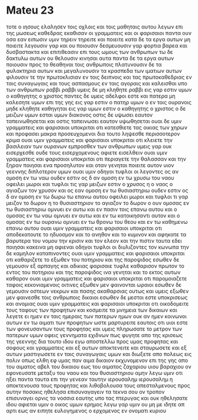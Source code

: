 # Mateu 23
τοτε ο ιησους ελαλησεν τοις οχλοις και τοις μαθηταις αυτου
λεγων επι της μωσεως καθεδρας εκαθισαν οι γραμματεις και οι φαρισαιοι
παντα ουν οσα εαν ειπωσιν υμιν τηρειν τηρειτε και ποιειτε κατα δε τα εργα αυτων μη ποιειτε λεγουσιν γαρ και ου ποιουσιν
δεσμευουσιν γαρ φορτια βαρεα και δυσβαστακτα και επιτιθεασιν επι τους ωμους των ανθρωπων τω δε δακτυλω αυτων ου θελουσιν κινησαι αυτα
παντα δε τα εργα αυτων ποιουσιν προς το θεαθηναι τοις ανθρωποις πλατυνουσιν δε τα φυλακτηρια αυτων και μεγαλυνουσιν τα κρασπεδα των ιματιων αυτων
φιλουσιν τε την πρωτοκλισιαν εν τοις δειπνοις και τας πρωτοκαθεδριας εν ταις συναγωγαις
και τους ασπασμους εν ταις αγοραις και καλεισθαι υπο των ανθρωπων ραββι ραββι
υμεις δε μη κληθητε ραββι εις γαρ εστιν υμων ο καθηγητης ο χριστος παντες δε υμεις αδελφοι εστε
και πατερα μη καλεσητε υμων επι της γης εις γαρ εστιν ο πατηρ υμων ο εν τοις ουρανοις
μηδε κληθητε καθηγηται εις γαρ υμων εστιν ο καθηγητης ο χριστος
ο δε μειζων υμων εσται υμων διακονος
οστις δε υψωσει εαυτον ταπεινωθησεται και οστις ταπεινωσει εαυτον υψωθησεται
ουαι δε υμιν γραμματεις και φαρισαιοι υποκριται οτι κατεσθιετε τας οικιας των χηρων και προφασει μακρα προσευχομενοι δια τουτο ληψεσθε περισσοτερον κριμα
ουαι υμιν γραμματεις και φαρισαιοι υποκριται οτι κλειετε την βασιλειαν των ουρανων εμπροσθεν των ανθρωπων υμεις γαρ ουκ εισερχεσθε ουδε τους εισερχομενους αφιετε εισελθειν
ουαι υμιν γραμματεις και φαρισαιοι υποκριται οτι περιαγετε την θαλασσαν και την ξηραν ποιησαι ενα προσηλυτον και οταν γενηται ποιειτε αυτον υιον γεεννης διπλοτερον υμων
ουαι υμιν οδηγοι τυφλοι οι λεγοντες ος αν ομοση εν τω ναω ουδεν εστιν ος δ αν ομοση εν τω χρυσω του ναου οφειλει
μωροι και τυφλοι τις γαρ μειζων εστιν ο χρυσος η ο ναος ο αγιαζων τον χρυσον
και ος εαν ομοση εν τω θυσιαστηριω ουδεν εστιν ος δ αν ομοση εν τω δωρω τω επανω αυτου οφειλει
μωροι και τυφλοι τι γαρ μειζον το δωρον η το θυσιαστηριον το αγιαζον το δωρον
ο ουν ομοσας εν τω θυσιαστηριω ομνυει εν αυτω και εν πασιν τοις επανω αυτου
και ο ομοσας εν τω ναω ομνυει εν αυτω και εν τω κατοικησαντι αυτον
και ο ομοσας εν τω ουρανω ομνυει εν τω θρονω του θεου και εν τω καθημενω επανω αυτου
ουαι υμιν γραμματεις και φαρισαιοι υποκριται οτι αποδεκατουτε το ηδυοσμον και το ανηθον και το κυμινον και αφηκατε τα βαρυτερα του νομου την κρισιν και τον ελεον και την πιστιν ταυτα εδει ποιησαι κακεινα μη αφιεναι
οδηγοι τυφλοι οι διυλιζοντες τον κωνωπα την δε καμηλον καταπινοντες
ουαι υμιν γραμματεις και φαρισαιοι υποκριται οτι καθαριζετε το εξωθεν του ποτηριου και της παροψιδος εσωθεν δε γεμουσιν εξ αρπαγης και αδικιας
φαρισαιε τυφλε καθαρισον πρωτον το εντος του ποτηριου και της παροψιδος ινα γενηται και το εκτος αυτων καθαρον
ουαι υμιν γραμματεις και φαρισαιοι υποκριται οτι παρομοιαζετε ταφοις κεκονιαμενοις οιτινες εξωθεν μεν φαινονται ωραιοι εσωθεν δε γεμουσιν οστεων νεκρων και πασης ακαθαρσιας
ουτως και υμεις εξωθεν μεν φαινεσθε τοις ανθρωποις δικαιοι εσωθεν δε μεστοι εστε υποκρισεως και ανομιας
ουαι υμιν γραμματεις και φαρισαιοι υποκριται οτι οικοδομειτε τους ταφους των προφητων και κοσμειτε τα μνημεια των δικαιων
και λεγετε ει ημεν εν ταις ημεραις των πατερων ημων ουκ αν ημεν κοινωνοι αυτων εν τω αιματι των προφητων
ωστε μαρτυρειτε εαυτοις οτι υιοι εστε των φονευσαντων τους προφητας
και υμεις πληρωσατε το μετρον των πατερων υμων
οφεις γεννηματα εχιδνων πως φυγητε απο της κρισεως της γεεννης
δια τουτο ιδου εγω αποστελλω προς υμας προφητας και σοφους και γραμματεις και εξ αυτων αποκτενειτε και σταυρωσετε και εξ αυτων μαστιγωσετε εν ταις συναγωγαις υμων και διωξετε απο πολεως εις πολιν 
οπως ελθη εφ υμας παν αιμα δικαιον εκχυνομενον επι της γης απο του αιματος αβελ του δικαιου εως του αιματος ζαχαριου υιου βαραχιου ον εφονευσατε μεταξυ του ναου και του θυσιαστηριου
αμην λεγω υμιν οτι ηξει παντα ταυτα επι την γενεαν ταυτην
ιερουσαλημ ιερουσαλημ η αποκτενουσα τους προφητας και λιθοβολουσα τους απεσταλμενους προς αυτην ποσακις ηθελησα επισυναγαγειν τα τεκνα σου ον τροπον επισυναγει ορνις τα νοσσια εαυτης υπο τας πτερυγας και ουκ ηθελησατε
ιδου αφιεται υμιν ο οικος υμων ερημος
λεγω γαρ υμιν ου μη με ιδητε απ αρτι εως αν ειπητε ευλογημενος ο ερχομενος εν ονοματι κυριου

